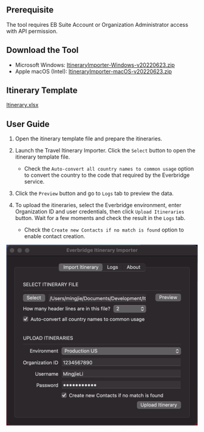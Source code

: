 ## Prerequisite

The tool requires EB Suite Account or Organization Administrator access with API permission.

## Download the Tool

- Microsoft Windows: [ItineraryImporter-Windows-v20220623.zip](https://github.com/Everbridge/Travel-Itinerary-Importer/releases/download/rel-20220623/ItineraryImporter-Windows-v20220623.zip)
- Apple macOS (Intel): [ItineraryImporter-macOS-v20220623.zip](https://github.com/Everbridge/Travel-Itinerary-Importer/releases/download/rel-20220623/ItineraryImporter-macOS-v20220623.zip)

## Itinerary Template

[Itinerary.xlsx](https://github.com/Everbridge/Travel-Itinerary-Importer/releases/download/rel-20220623/Itinerary.xlsx)

## User Guide

1. Open the itinerary template file and prepare the itineraries.

2. Launch the Travel Itinerary Importer. Click the `Select` button to open the itinerary template file.

   - Check the `Auto-convert all country names to common usage` option to convert the country to the code that required by the Everbridge service.

3. Click the `Preview` button and go to `Logs` tab to preview the data.

4. To upload the itineraries, select the Everbridge environment, enter Organization ID and user credentials, then click `Upload Itineraries` button. Wait for a few moments and check the result in the `Logs` tab.

   - Check the `Create new Contacts if no match is found` option to enable contact creation.

![ItineraryImporter](./image/ItineraryImporter.png)
